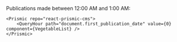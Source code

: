 Publications made between 12:00 AM and 1:00 AM:

    <Prismic repo="react-prismic-cms">
        <QueryHour path="document.first_publication_date" value={0} component={VegetableList} />
    </Prismic>
